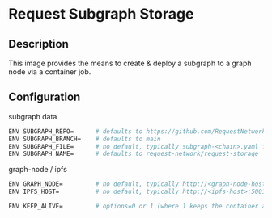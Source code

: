 # Request Subgraph Storage

## Description
This image provides the means to create & deploy a subgraph to a graph node via a container job.

## Configuration
subgraph data
```bash
ENV SUBGRAPH_REPO=      # defaults to https://github.com/RequestNetwork/storage-subgraph.git
ENV SUBGRAPH_BRANCH=    # defaults to main
ENV SUBGRAPH_FILE=      # no default, typically subgraph-<chain>.yaml for above repo
ENV SUBGRAPH_NAME=      # defaults to request-network/request-storage
```

graph-node / ipfs
```bash
ENV GRAPH_NODE=         # no default, typically http://<graph-node-host>:8020
ENV IPFS_HOST=          # no default, typically http://<ipfs-host>:5001
```

```bash
ENV KEEP_ALIVE=         # options=0 or 1 (where 1 keeps the container alive)
```
